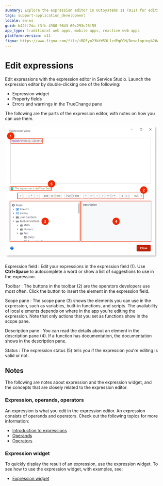 ```yaml
---
summary: Explore the expression editor in OutSystems 11 (O11) for editing and validating expressions within Service Studio.
tags: support-application_development
locale: en-us
guid: b42ff2da-f3fb-4900-9643-60c293c26f55
app_type: traditional web apps, mobile apps, reactive web apps
platform-version: o11
figma: https://www.figma.com/file/iBD5yo23NiW53L1zdPqGGM/Developing%20an%20Application?node-id=258:18
---
```


# Edit expressions

Edit expressions with the expression editor in Service Studio. Launch the expression editor by double-clicking one of the following:  

* Expression widget
* Property fields
* Errors and warnings in the TrueChange pane

The following are the parts of the expression editor, with notes on how you can use them.

![Screenshot of the expression editor interface in Service Studio showing the expression field, toolbar, scope pane, description pane, and expression status](images/expression-editor-ss.png "Expression Editor in Service Studio")

Expression field
:    Edit your expressions in the expression field (1). Use **Ctrl+Space** to autocomplete a word or show a list of suggestions to use in the expression.

Toolbar
:    The buttons in the toolbar (2) are the operators developers use most often. Click the button to insert the element in the expression field.

Scope pane
:    The scope pane (3) shows the elements you can use in the expression, such as variables, built-in functions, and scripts. The availability of local elements depends on where in the app you're editing the expression. Note that only actions that you set as functions show in the scope pane.

Description pane
:    You can read the details about an element in the description pane (4). If a function has documentation, the documentation shows in the description pane.

Status
:     The expression status (5) tells you if the expression you're editing is valid or not.

## Notes

The following are notes about expression and the expression widget, and the concepts that are closely related to the expression editor.

### Expression, operands, operators

An expression is what you edit in the expression editor. An expression consists of operands and operators. Check out the following topics for more information:

* [Introduction to expressions](../../ref/logic/expressions/intro.md)
* [Operands](../../ref/logic/expressions/operands.md)
* [Operators](../../ref/logic/expressions/operators.md)

### Expression widget

To quickly display the result of an expression, use the expression widget. To see how to use the expression widget, with examples, see:

* [Expression widget](../../ref/lang/auto/servicestudio-plugin-nrwidgets-expression.md)


